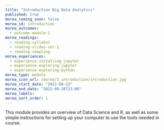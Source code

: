 ```yaml
---
title: "Introduction Big Data Analytics"
published: true
morea_coming_soon: false
morea_id: introduction
morea_outcomes:
  - outcome-module-1
morea_readings:
  - reading-syllabus
  - reading-slides-set-1
  - reading-sampling
morea_experiences:
  - experience-installing-jupyter
  - experience-exploring-jupyter  
  - experience-exploring-python
morea_type: module
morea_icon_url: /morea/1_introduction/introduction.jpg
morea_start_date: "2022-08-22"
morea_end_date: "2022-08-26T23:00"
morea_labels:
morea_sort_order: 1
---
```


This module provides an overview of Data Science and R, as well as
some simple instructions for setting up your computer to use the tools
needed in course.

